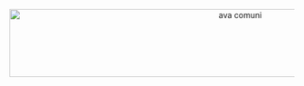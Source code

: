 <p align="center">
  <img width="800" height="120" alt="ava comuni" src="https://github.com/user-attachments/assets/69e040b0-ab32-4ddb-bd2d-badf2f1f5d3a" />
</p>

